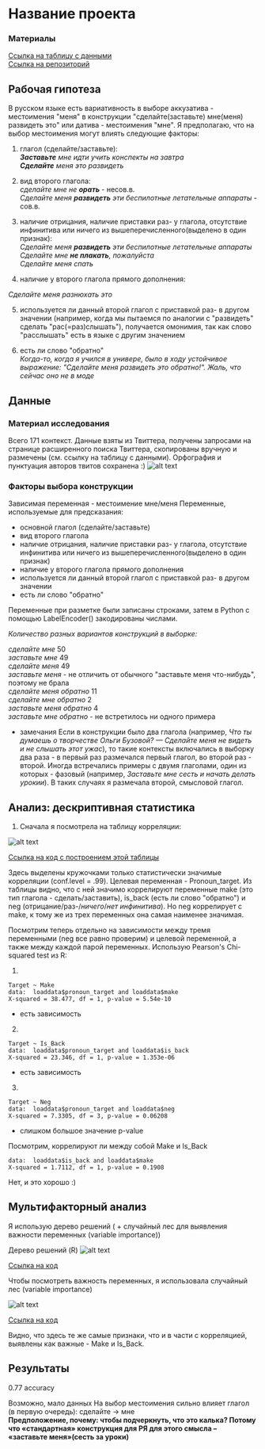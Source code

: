 # Название проекта

### Материалы
[Ссылка на таблицу с данными](https://github.com/Lera-Z/hsecxg/blob/master/initial_table.csv)  
[Ссылка на репозиторий](https://github.com/Lera-Z/hsecxg)

## Рабочая гипотеза

В русском языке есть вариативность в выборе аккузатива - местоимения "меня" в конструкции "сделайте(заставьте) мне(меня) развидеть это" или датива - местоимения "мне". Я предполагаю, что на выбор местоимения могут влиять следующие факторы:

1) глагол (сделайте/заставьте):  
_**Заставьте** мне идти учить конспекты на завтра_  
_**Сделайте** меня это развидеть_

2) вид второго глагола:  
_сделайте мне не **орать**_ - несов.в.  
_Сделайте меня **развидеть** эти беспилотные летательные аппараты_ - сов.в.  

3) наличие отрицания, наличие приставки раз- у глагола, отсутствие инфинитива или ничего из вышеперечисленного(выделено в один признак):  
_Сделайте меня **развидеть** эти беспилотные летательные аппараты_  
_Сделайте мне **не плакать**, пожалуйста_  
_Сделайте меня спать_  

4) наличие у второго глагола прямого дополнения:

_Сделайте меня разнюхать это_  

5) используется ли данный второй глагол с приставкой раз- в другом значении (например, когда мы пытаемся по аналогии с "развидеть" сделать "рас(=раз)слышать"), получается омонимия, так как слово "расслышать" есть в языке с другим значением

6) есть ли слово "обратно"  
_Когда-то, когда я учился в универе, было в ходу устойчивое выражение: "Сделайте меня развидеть это *обратно*!". Жаль, что сейчас оно не в моде_


## Данные


### Материал исследования
Всего 171 контекст. Данные взяты из Твиттера, получены запросами на странице расширенного поиска Твиттера, скопированы вручную и размечены (см. ссылку на таблицу с данными). Орфография и пунктуация авторов твитов сохранена :)
![alt text](https://github.com/Lera-Z/hsecxg/blob/master/table_example.png)

### Факторы выбора конструкции
Зависимая переменная - местоимение мне/меня
Переменные, используемые для предсказания:
- основной глагол (сделайте/заставьте)
- вид второго глагола
- наличие отрицания, наличие приставки раз- у глагола, отсутствие инфинитива или ничего из вышеперечисленного(выделено в один признак)
- наличие у второго глагола прямого дополнения
- используется ли данный второй глагол с приставкой раз- в другом значении
- есть ли слово "обратно"

Переменные при разметке были записаны строками, затем в Python с помощью LabelEncoder() закодированы числами.

*Количество разных вариантов конструкций в выборке:*

_сделайте мне_ 50  
_заставьте мне_ 49  
_сделайте меня_ 49  
_заставьте меня_ - не отличить от обычного "заставьте меня что-нибудь", поэтому не брала  
_сделайте меня обратно_ 11  
_сделайте мне обратно_ 2  
_заставьте меня обратно_ 4  
_заставьте мне обратно_  - не встретилось ни одного примера  

* замечания
Если в конструкции было два глагола (например, _Что ты думаешь о творчестве Ольги Бузовой? — Сделайте меня не видеть и не слышать этот ужас_), то такие контексты включались в выборку два раза - в первый раз размечался первый глагол, во второй раз - второй.
Иногда встречались примеры с двумя глаголами, один из которых - фазовый (например, _Заставьте мне сесть и начать делать урокии_). В таких случаях я размечала второй, смысловой глагол.  

## Анализ: дескриптивная статистика

1. Сначала я посмотрела на таблицу корреляции:

![alt text](https://github.com/Lera-Z/hsecxg/blob/master/correlations_with_p.png)

[Ссылка на код с построением этой таблицы](https://github.com/hsecxg/blob/master/correlations.R)

Здесь выделены кружочками только статистически значимые корреляции (conf.level = .99). Целевая переменная - Pronoun_target. Из таблицы видно, что с ней значимо коррелируют переменные make (это тип глагола - сделать/заставить), is_back (есть ли слово "обратно") и neg (отрицание/раз-/*ничего*/*нет инфинитива*). Но neg коррелирует с make, к тому же из трех переменных она самая наименее значимая.

Посмотрим теперь отдельно на зависимости между тремя переменными (neg все равно проверим) и целевой переменной, а также между каждой парой переменных. Использую Pearson's Chi-squared test из R:

1. 
```
Target ~ Make
data:  loaddata$pronoun_target and loaddata$make
X-squared = 38.477, df = 1, p-value = 5.54e-10
```
- есть зависимость

2. 
```
Target ~ Is_Back
data:  loaddata$pronoun_target and loaddata$is_back
X-squared = 23.346, df = 1, p-value = 1.353e-06
```
- есть зависимость

3. 
```
Target ~ Neg
data:  loaddata$pronoun_target and loaddata$neg
X-squared = 7.3305, df = 3, p-value = 0.06208
```
- слишком большое значение p-value

Посмотрим, коррелируют ли между собой Make и Is_Back

```
data:  loaddata$is_back and loaddata$make
X-squared = 1.7112, df = 1, p-value = 0.1908
```

Нет, и это хорошо :)

## Мультифакторный анализ
Я использую дерево решений ( + случайный лес для выявления важности переменных (variable importance))

Дерево решений (R)
![alt text](https://github.com/Lera-Z/hsecxg/blob/master/tree_final.jpg)

[Ссылка на код](https://github.com/Lera-Z/hsecxg/blob/master/Untitled.R)


Чтобы посмотреть важность переменных, я использовала случайный лес (variable importance)

![alt text](https://github.com/Lera-Z/hsecxg/blob/master/Rplot.png)

[Ссылка на код](https://github.com/Lera-Z/hsecxg/blob/master/Forest.R)

Видно, что здесь те же самые признаки, что и в части с корреляцией, выявлены как важные - Make и Is_Back.

## Результаты

0.77 accuracy

Возможно, мало данных
На выбор местоимения сильно влияет глагол (в первую очередь): сделайте -> мне  
__Предположение, почему: чтобы подчеркнуть, что это калька? Потому что «стандартная» конструкция для РЯ для этого смысла – «заставьте меня»(сесть за уроки)__

